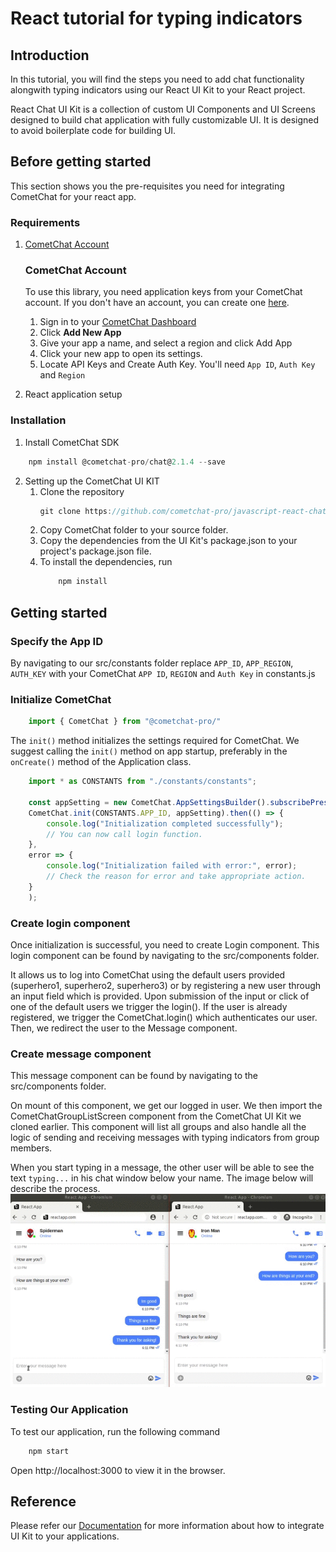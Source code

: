 
# React tutorial for typing indicators

## Introduction

In this tutorial, you will find the steps you need to add chat functionality alongwith typing indicators using our React UI Kit to your React project.

React Chat UI Kit is a collection of custom UI Components and UI Screens designed to build chat application with fully customizable UI. It is designed to avoid boilerplate code for building UI. 

## Before getting started

This section shows you the pre-requisites you need for integrating CometChat for your react app.

### Requirements
 1. [CometChat Account](#cometchat-account)

    ### CometChat Account
    To use this library, you need application keys from your CometChat account. If you don't have an account, you can create one <a href="https://app.cometchat.com/" target="_blank">here</a>.

    1. Sign in to your <a href="https://app.cometchat.com/" target="_blank">CometChat Dashboard</a>
    2. Click **Add New App**
    3. Give your app a name, and select a region and click  Add App
    4. Click your new app to open its settings.
    5. Locate API Keys and Create Auth Key. You'll need `App ID`, `Auth Key` and `Region`

 2. React application setup


### Installation

1. Install CometChat SDK

```javascript
    npm install @cometchat-pro/chat@2.1.4 --save
```

2. Setting up the CometChat UI KIT 
    1. Clone the repository
        ```javascript
        git clone https://github.com/cometchat-pro/javascript-react-chat-ui-kit.git
        ```
    2. Copy CometChat folder to your source folder. 
    3. Copy the dependencies from the UI Kit's package.json to your project's package.json file. 
    4. To install the dependencies, run
        ```javascript
            npm install
        ```

## Getting started

### Specify the App ID
By navigating to our src/constants folder replace `APP_ID`, `APP_REGION`, `AUTH_KEY` with your CometChat `APP ID`, `REGION` and `Auth Key` in constants.js


### Initialize CometChat

```javascript
    import { CometChat } from "@cometchat-pro/"
```

The `init()` method initializes the settings required for CometChat.
We suggest calling the `init()` method on app startup, preferably in the `onCreate()` method of the Application class.
```javascript
    import * as CONSTANTS from "./constants/constants";

    const appSetting = new CometChat.AppSettingsBuilder().subscribePresenceForAllUsers().setRegion(CONSTANTS.APP_REGION).build();
    CometChat.init(CONSTANTS.APP_ID, appSetting).then(() => {
        console.log("Initialization completed successfully");
        // You can now call login function.
    },
    error => {
        console.log("Initialization failed with error:", error);
        // Check the reason for error and take appropriate action.
    }
    );
```

### Create login component

Once initialization is successful, you need to create Login component. 
This login component can be found by navigating to the src/components folder. 

It allows us to log into CometChat using the default users provided (superhero1, superhero2, superhero3) or by registering a new user through an input field which is provided. Upon submission of the input or click of one of the default users we trigger the login().
If the user is already registered, we trigger the CometChat.login() which authenticates our user.
Then, we redirect the user to the Message component.


### Create message component
This message component can be found by navigating to the src/components folder. 

On mount of this component, we get our logged in user. 
We then import the CometChatGroupListScreen component from the CometChat UI Kit we cloned earlier. This component will list all groups and also handle all the logic of sending and receiving messages with typing indicators from group members.

When you start typing in a message, the other user will be able to see the text `typing...` in his chat window below your name. The image below will describe the process.
![alt text](./screenshots/typing.gif "Typing")

### Testing Our Application
To test our application, run the following command
```javascript
    npm start
```
Open http://localhost:3000 to view it in the browser.

## Reference
Please refer our [Documentation](https://prodocs.cometchat.com/docs/react-ui-kit) for more information about how to integrate UI Kit to your applications.